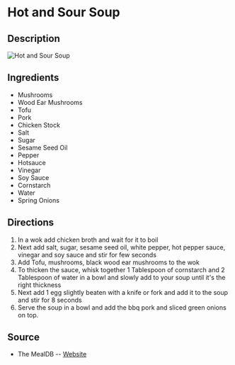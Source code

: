 # Hot and Sour Soup

## Description
![Hot and Sour Soup](https://www.themealdb.com/images/media/meals/1529445893.jpg "Hot and Sour Soup")

## Ingredients
- Mushrooms
- Wood Ear Mushrooms
- Tofu
- Pork
- Chicken Stock
- Salt
- Sugar
- Sesame Seed Oil
- Pepper
- Hotsauce
- Vinegar
- Soy Sauce
- Cornstarch
- Water
- Spring Onions

## Directions
1. In a wok add chicken broth and wait for it to boil
2. Next add salt, sugar, sesame seed oil, white pepper, hot pepper sauce, vinegar and soy sauce and stir for few seconds
3. Add Tofu, mushrooms, black wood ear mushrooms to the wok
4. To thicken the sauce, whisk together 1 Tablespoon of cornstarch and 2 Tablespoon of water in a bowl and slowly add to your soup until it's the right thickness
5. Next add 1 egg slightly beaten with a knife or fork and add it to the soup and stir for 8 seconds
6. Serve the soup in a bowl and add the bbq pork and sliced green onions on top.

## Source

- The MealDB -- [Website](https://themealdb.com)
